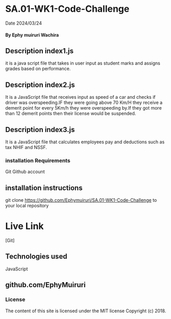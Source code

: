 # SA.01-WK1-Code-Challenge
Date 2024/03/24
#### By Ephy muiruri Wachira

## Description index1.js
it is a java script file that takes in user input as student marks and assigns grades based on performance.
## Description index2.js
It is a JavaScript file that receives input as speed of a car and checks if driver was overspeeding.IF they were going above 70 Km/H they receive a demerit point for every 5Km/h they were overspeeding by.If they got more than 12 demerit points then their license would be suspended.
## Description index3.js
It is a JavaScript file that calculates employees pay and deductions such as tax NHIF and NSSF.
### installation Requirements 
 Git
 Github account
 ## installation instructions
 git clone https://github.com/Ephymuiruri/SA.01-WK1-Code-Challenge
 to your local repository
 # Live Link
 [Git]
 ## Technologies used
 JavaScript
 ## github.com/EphyMuiruri
 ### License
 The content of this site is licensed under the MIT license
Copyright (c) 2018.




